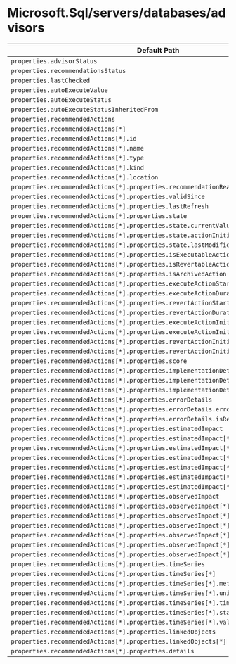 # Microsoft.Sql/servers/databases/advisors

| Default Path | Alias |
|---|---|
| `properties.advisorStatus` | `Microsoft.Sql/servers/databases/advisors/advisorStatus` |
| `properties.recommendationsStatus` | `Microsoft.Sql/servers/databases/advisors/recommendationsStatus` |
| `properties.lastChecked` | `Microsoft.Sql/servers/databases/advisors/lastChecked` |
| `properties.autoExecuteValue` | `Microsoft.Sql/servers/databases/advisors/autoExecuteValue` |
| `properties.autoExecuteStatus` | `Microsoft.Sql/servers/databases/advisors/autoExecuteStatus` |
| `properties.autoExecuteStatusInheritedFrom` | `Microsoft.Sql/servers/databases/advisors/autoExecuteStatusInheritedFrom` |
| `properties.recommendedActions` | `Microsoft.Sql/servers/databases/advisors/recommendedActions` |
| `properties.recommendedActions[*]` | `Microsoft.Sql/servers/databases/advisors/recommendedActions[*]` |
| `properties.recommendedActions[*].id` | `Microsoft.Sql/servers/databases/advisors/recommendedActions[*].id` |
| `properties.recommendedActions[*].name` | `Microsoft.Sql/servers/databases/advisors/recommendedActions[*].name` |
| `properties.recommendedActions[*].type` | `Microsoft.Sql/servers/databases/advisors/recommendedActions[*].type` |
| `properties.recommendedActions[*].kind` | `Microsoft.Sql/servers/databases/advisors/recommendedActions[*].kind` |
| `properties.recommendedActions[*].location` | `Microsoft.Sql/servers/databases/advisors/recommendedActions[*].location` |
| `properties.recommendedActions[*].properties.recommendationReason` | `Microsoft.Sql/servers/databases/advisors/recommendedActions[*].recommendationReason` |
| `properties.recommendedActions[*].properties.validSince` | `Microsoft.Sql/servers/databases/advisors/recommendedActions[*].validSince` |
| `properties.recommendedActions[*].properties.lastRefresh` | `Microsoft.Sql/servers/databases/advisors/recommendedActions[*].lastRefresh` |
| `properties.recommendedActions[*].properties.state` | `Microsoft.Sql/servers/databases/advisors/recommendedActions[*].state` |
| `properties.recommendedActions[*].properties.state.currentValue` | `Microsoft.Sql/servers/databases/advisors/recommendedActions[*].state.currentValue` |
| `properties.recommendedActions[*].properties.state.actionInitiatedBy` | `Microsoft.Sql/servers/databases/advisors/recommendedActions[*].state.actionInitiatedBy` |
| `properties.recommendedActions[*].properties.state.lastModified` | `Microsoft.Sql/servers/databases/advisors/recommendedActions[*].state.lastModified` |
| `properties.recommendedActions[*].properties.isExecutableAction` | `Microsoft.Sql/servers/databases/advisors/recommendedActions[*].isExecutableAction` |
| `properties.recommendedActions[*].properties.isRevertableAction` | `Microsoft.Sql/servers/databases/advisors/recommendedActions[*].isRevertableAction` |
| `properties.recommendedActions[*].properties.isArchivedAction` | `Microsoft.Sql/servers/databases/advisors/recommendedActions[*].isArchivedAction` |
| `properties.recommendedActions[*].properties.executeActionStartTime` | `Microsoft.Sql/servers/databases/advisors/recommendedActions[*].executeActionStartTime` |
| `properties.recommendedActions[*].properties.executeActionDuration` | `Microsoft.Sql/servers/databases/advisors/recommendedActions[*].executeActionDuration` |
| `properties.recommendedActions[*].properties.revertActionStartTime` | `Microsoft.Sql/servers/databases/advisors/recommendedActions[*].revertActionStartTime` |
| `properties.recommendedActions[*].properties.revertActionDuration` | `Microsoft.Sql/servers/databases/advisors/recommendedActions[*].revertActionDuration` |
| `properties.recommendedActions[*].properties.executeActionInitiatedBy` | `Microsoft.Sql/servers/databases/advisors/recommendedActions[*].executeActionInitiatedBy` |
| `properties.recommendedActions[*].properties.executeActionInitiatedTime` | `Microsoft.Sql/servers/databases/advisors/recommendedActions[*].executeActionInitiatedTime` |
| `properties.recommendedActions[*].properties.revertActionInitiatedBy` | `Microsoft.Sql/servers/databases/advisors/recommendedActions[*].revertActionInitiatedBy` |
| `properties.recommendedActions[*].properties.revertActionInitiatedTime` | `Microsoft.Sql/servers/databases/advisors/recommendedActions[*].revertActionInitiatedTime` |
| `properties.recommendedActions[*].properties.score` | `Microsoft.Sql/servers/databases/advisors/recommendedActions[*].score` |
| `properties.recommendedActions[*].properties.implementationDetails` | `Microsoft.Sql/servers/databases/advisors/recommendedActions[*].implementationDetails` |
| `properties.recommendedActions[*].properties.implementationDetails.method` | `Microsoft.Sql/servers/databases/advisors/recommendedActions[*].implementationDetails.method` |
| `properties.recommendedActions[*].properties.implementationDetails.script` | `Microsoft.Sql/servers/databases/advisors/recommendedActions[*].implementationDetails.script` |
| `properties.recommendedActions[*].properties.errorDetails` | `Microsoft.Sql/servers/databases/advisors/recommendedActions[*].errorDetails` |
| `properties.recommendedActions[*].properties.errorDetails.errorCode` | `Microsoft.Sql/servers/databases/advisors/recommendedActions[*].errorDetails.errorCode` |
| `properties.recommendedActions[*].properties.errorDetails.isRetryable` | `Microsoft.Sql/servers/databases/advisors/recommendedActions[*].errorDetails.isRetryable` |
| `properties.recommendedActions[*].properties.estimatedImpact` | `Microsoft.Sql/servers/databases/advisors/recommendedActions[*].estimatedImpact` |
| `properties.recommendedActions[*].properties.estimatedImpact[*]` | `Microsoft.Sql/servers/databases/advisors/recommendedActions[*].estimatedImpact[*]` |
| `properties.recommendedActions[*].properties.estimatedImpact[*].dimensionName` | `Microsoft.Sql/servers/databases/advisors/recommendedActions[*].estimatedImpact[*].dimensionName` |
| `properties.recommendedActions[*].properties.estimatedImpact[*].unit` | `Microsoft.Sql/servers/databases/advisors/recommendedActions[*].estimatedImpact[*].unit` |
| `properties.recommendedActions[*].properties.estimatedImpact[*].absoluteValue` | `Microsoft.Sql/servers/databases/advisors/recommendedActions[*].estimatedImpact[*].absoluteValue` |
| `properties.recommendedActions[*].properties.estimatedImpact[*].changeValueAbsolute` | `Microsoft.Sql/servers/databases/advisors/recommendedActions[*].estimatedImpact[*].changeValueAbsolute` |
| `properties.recommendedActions[*].properties.estimatedImpact[*].changeValueRelative` | `Microsoft.Sql/servers/databases/advisors/recommendedActions[*].estimatedImpact[*].changeValueRelative` |
| `properties.recommendedActions[*].properties.observedImpact` | `Microsoft.Sql/servers/databases/advisors/recommendedActions[*].observedImpact` |
| `properties.recommendedActions[*].properties.observedImpact[*]` | `Microsoft.Sql/servers/databases/advisors/recommendedActions[*].observedImpact[*]` |
| `properties.recommendedActions[*].properties.observedImpact[*].dimensionName` | `Microsoft.Sql/servers/databases/advisors/recommendedActions[*].observedImpact[*].dimensionName` |
| `properties.recommendedActions[*].properties.observedImpact[*].unit` | `Microsoft.Sql/servers/databases/advisors/recommendedActions[*].observedImpact[*].unit` |
| `properties.recommendedActions[*].properties.observedImpact[*].absoluteValue` | `Microsoft.Sql/servers/databases/advisors/recommendedActions[*].observedImpact[*].absoluteValue` |
| `properties.recommendedActions[*].properties.observedImpact[*].changeValueAbsolute` | `Microsoft.Sql/servers/databases/advisors/recommendedActions[*].observedImpact[*].changeValueAbsolute` |
| `properties.recommendedActions[*].properties.observedImpact[*].changeValueRelative` | `Microsoft.Sql/servers/databases/advisors/recommendedActions[*].observedImpact[*].changeValueRelative` |
| `properties.recommendedActions[*].properties.timeSeries` | `Microsoft.Sql/servers/databases/advisors/recommendedActions[*].timeSeries` |
| `properties.recommendedActions[*].properties.timeSeries[*]` | `Microsoft.Sql/servers/databases/advisors/recommendedActions[*].timeSeries[*]` |
| `properties.recommendedActions[*].properties.timeSeries[*].metricName` | `Microsoft.Sql/servers/databases/advisors/recommendedActions[*].timeSeries[*].metricName` |
| `properties.recommendedActions[*].properties.timeSeries[*].unit` | `Microsoft.Sql/servers/databases/advisors/recommendedActions[*].timeSeries[*].unit` |
| `properties.recommendedActions[*].properties.timeSeries[*].timeGrain` | `Microsoft.Sql/servers/databases/advisors/recommendedActions[*].timeSeries[*].timeGrain` |
| `properties.recommendedActions[*].properties.timeSeries[*].startTime` | `Microsoft.Sql/servers/databases/advisors/recommendedActions[*].timeSeries[*].startTime` |
| `properties.recommendedActions[*].properties.timeSeries[*].value` | `Microsoft.Sql/servers/databases/advisors/recommendedActions[*].timeSeries[*].value` |
| `properties.recommendedActions[*].properties.linkedObjects` | `Microsoft.Sql/servers/databases/advisors/recommendedActions[*].linkedObjects` |
| `properties.recommendedActions[*].properties.linkedObjects[*]` | `Microsoft.Sql/servers/databases/advisors/recommendedActions[*].linkedObjects[*]` |
| `properties.recommendedActions[*].properties.details` | `Microsoft.Sql/servers/databases/advisors/recommendedActions[*].details` |

